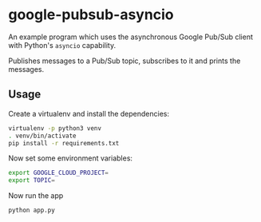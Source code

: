 # google-pubsub-asyncio

An example program which uses the asynchronous Google Pub/Sub client with Python's `asyncio` capability.

Publishes messages to a Pub/Sub topic, subscribes to it and prints the messages.

## Usage

Create a virtualenv and install the dependencies:

```sh
virtualenv -p python3 venv
. venv/bin/activate
pip install -r requirements.txt
```

Now set some environment variables:

```sh
export GOOGLE_CLOUD_PROJECT=
export TOPIC=
```

Now run the app

```sh
python app.py
```
